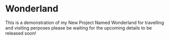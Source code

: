 # Wonderland
This is a demonstration of my New Project Named Wonderland for travelling and visiting perposes
please be waiting for the upcoming details to be released soon!
